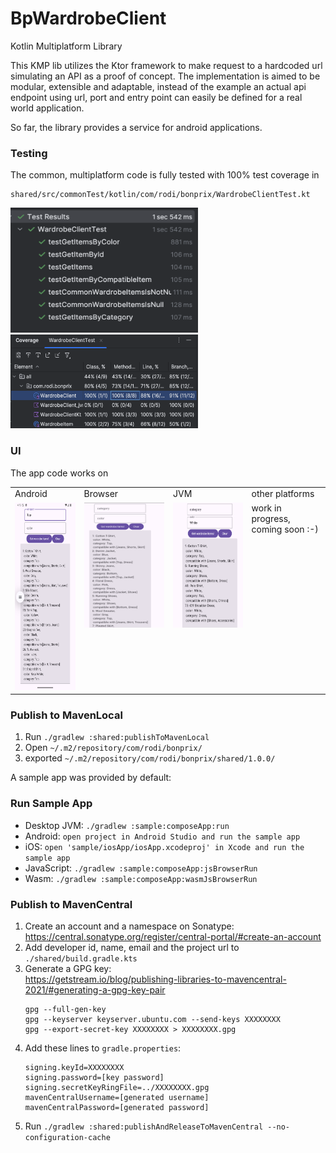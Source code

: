 # BpWardrobeClient

Kotlin Multiplatform Library

This KMP lib utilizes the Ktor framework to make request to a hardcoded url simulating an API as a proof of concept.
The implementation is aimed to be modular, extensible and adaptable, instead of the example an actual api endpoint using url, port and entry point can easily be defined for a real world application.

So far, the library provides a service for android applications.

### Testing
The common, multiplatform code is fully tested with 100% test coverage in
```
shared/src/commonTest/kotlin/com/rodi/bonprix/WardrobeClientTest.kt
```
<img src="tests.png" width="300" height="200">

<img src="testCoverage.png" width="300" height="150">

### UI
The app code works on

<table>
<tbody>
<tr>
<td>Android</td>
<td>Browser</td>
<td>JVM</td>
<td>other platforms</td>
</tr>
<tr>
<td valign="top">

<img src="app_Android.png" width="200" height="300">

</td>
<td valign="top">

<img src="app_wasmJsMain.png" width="300" height="200">

</td>
<td valign="top">
<img src="app_jvm.png" width="300" height="200">

</td>

<td valign="top">
work in progress, coming soon :-)
</td>


</tr>
</tbody>
</table>


### Publish to MavenLocal

1) Run `./gradlew :shared:publishToMavenLocal`
2) Open `~/.m2/repository/com/rodi/bonprix/`
3) exported `~/.m2/repository/com/rodi/bonprix/shared/1.0.0/`

A sample app was provided by default:

### Run Sample App

- Desktop JVM: `./gradlew :sample:composeApp:run`
- Android: `open project in Android Studio and run the sample app`
- iOS: `open 'sample/iosApp/iosApp.xcodeproj' in Xcode and run the sample app`
- JavaScript: `./gradlew :sample:composeApp:jsBrowserRun`
- Wasm: `./gradlew :sample:composeApp:wasmJsBrowserRun`

### Publish to MavenCentral

1) Create an account and a namespace on Sonatype:  
   https://central.sonatype.org/register/central-portal/#create-an-account
2) Add developer id, name, email and the project url to  
   `./shared/build.gradle.kts`
3) Generate a GPG key:  
   https://getstream.io/blog/publishing-libraries-to-mavencentral-2021/#generating-a-gpg-key-pair
   ```
   gpg --full-gen-key
   gpg --keyserver keyserver.ubuntu.com --send-keys XXXXXXXX
   gpg --export-secret-key XXXXXXXX > XXXXXXXX.gpg
   ```
4) Add these lines to `gradle.properties`:
   ```
   signing.keyId=XXXXXXXX
   signing.password=[key password]
   signing.secretKeyRingFile=../XXXXXXXX.gpg
   mavenCentralUsername=[generated username]
   mavenCentralPassword=[generated password]
   ```
5) Run `./gradlew :shared:publishAndReleaseToMavenCentral --no-configuration-cache`
